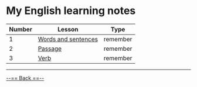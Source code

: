# My English learning notes

| Number | Lesson                                                       | Type     |
| ------ | ------------------------------------------------------------ | -------- |
| 1      | [Words and sentences](template_1.html?md=/Markdown/English/word.md) | remember |
| 2      | [Passage](template_1.html?md=/Markdown/English/passage.md)   | remember |
| 3      | [Verb](template_1.html?md=/Markdown/English/verb.md)         | remember |

---

[--== Back ==--](template_1.html?md=/Markdown/Public%20document%20index.md) 
